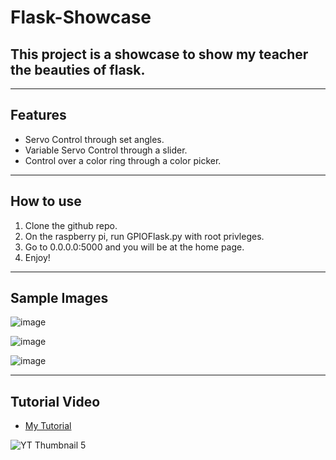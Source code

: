# Flask-Showcase

## This project is a showcase to show my teacher the beauties of flask.

---

## Features

* Servo Control through set angles.
* Variable Servo Control through a slider.
* Control over a color ring through a color picker.

---

## How to use

1. Clone the github repo.
2. On the raspberry pi, run GPIOFlask.py with root privleges.
3. Go to 0.0.0.0:5000 and you will be at the home page.
4. Enjoy!

---

## Sample Images

![image](https://github.com/Neplooo/Flask-Showcase/assets/113266554/550da48d-6c69-4a74-baec-d96e702a71ae)

![image](https://github.com/Neplooo/Flask-Showcase/assets/113266554/b755658f-3ba2-4161-b763-60b76fb2e07c)

![image](https://github.com/Neplooo/Flask-Showcase/assets/113266554/0eae56c5-0d76-4eea-a4e2-d8e5970dafde)

---

## Tutorial Video

* [My Tutorial](https://www.youtube.com/watch?v=nXUNO1AUUR0)

![YT Thumbnail 5](https://github.com/Neplooo/Flask-Showcase/assets/113266554/7db8dae7-ad20-4bac-8000-33c9b15a7759)
